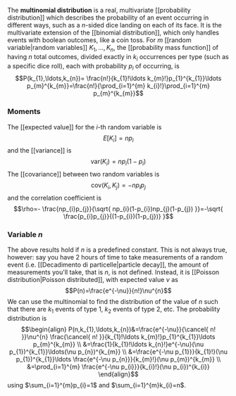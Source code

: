 The **multinomial distribution** is a real, multivariate [[probability distribution]] which describes the probability of an event occurring in different ways, such as a $n$-sided dice landing on each of its face. It is the multivariate extension of the [[binomial distribution]], which only handles events with boolean outcomes, like a coin toss. For $m$ [[random variable|random variables]] $K_{1},\ldots,K_{n}$, the [[probability mass function]] of having $n$ total outcomes, divided exactly in $k_{i}$ occurrences per type (such as a specific dice roll), each with probability $p_{i}$ of occurring, is
$$P(k_{1},\ldots,k_{n})= \frac{n!}{k_{1}!\ldots k_{m}!}p_{1}^{k_{1}}\ldots p_{m}^{k_{m}}=\frac{n!}{\prod_{i=1}^{m} k_{i}!}\prod_{i=1}^{m} p_{m}^{k_{m}}$$
### Moments
The [[expected value]] for the $i$-th random variable is
$$E[K_{i}]=np_{i}$$
and the [[variance]] is
$$\text{var}(K_{i})=np_{i}(1-p_{i})$$
The [[covariance]] between two random variables is
$$\text{cov}(K_{i},K_{j})=-np_{i}p_{j}$$
and the correlation coefficient is
$$\rho=- \frac{np_{i}p_{j}}{\sqrt{ np_{i}(1-p_{i})np_{j}(1-p_{j}) }}=-\sqrt{ \frac{p_{i}p_{j}}{(1-p_{i})(1-p_{j})} }$$
### Variable $n$
The above results hold if $n$ is a predefined constant. This is not always true, however: say you have 2 hours of time to take measurements of a random event (i.e. [[Decadimento di particelle|particle decay]], the amount of measurements you'll take, that is $n$, is not defined. Instead, it is [[Poisson distribution|Poisson distributed]], with expected value $\nu$ as
$$P(n)=\frac{e^{-\nu}}{n!}\nu^{n}$$
We can use the multinomial to find the distribution of the value of $n$ such that there are $k_{1}$ events of type 1, $k_{2}$ events of type 2, etc. The probability distribution is
$$\begin{align}
P(n,k_{1},\ldots,k_{n})&=\frac{e^{-\nu}}{\cancel{ n! }}\nu^{n} \frac{\cancel{ n! }}{k_{1}!\ldots k_{m}!}p_{1}^{k_{1}}\ldots p_{m}^{k_{m}} \\
&=\frac{1}{k_{1}!\ldots k_{n}!}e^{-\nu}(\nu p_{1})^{k_{1}}\ldots(\nu p_{n})^{k_{m}} \\
&=\frac{e^{-\nu p_{1}}}{k_{1}!}(\nu p_{1})^{k_{1}}\ldots \frac{e^{-\nu p_{n}}}{k_{m}!}(\nu p_{m})^{k_{m}} \\
&=\prod_{i=1}^{m} \frac{e^{-\nu p_{i}}}{k_{i}!}(\nu p_{i})^{k_{i}}
\end{align}$$
using $\sum_{i=1}^{m}p_{i}=1$ and $\sum_{i=1}^{m}k_{i}=n$.